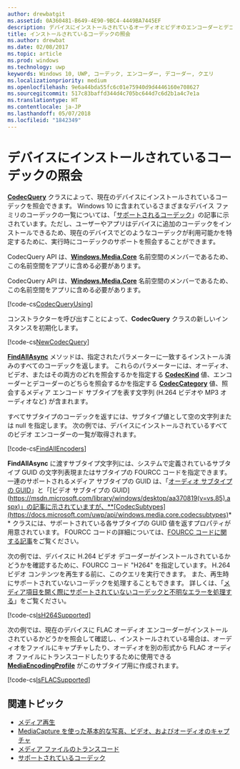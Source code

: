 ```yaml
---
author: drewbatgit
ms.assetid: 0A360481-B649-4E90-9BC4-4449BA7445EF
description: デバイスにインストールされているオーディオとビデオのエンコーダーとデコーダーを照会します。
title: インストールされているコーデックの照会
ms.author: drewbat
ms.date: 02/08/2017
ms.topic: article
ms.prod: windows
ms.technology: uwp
keywords: Windows 10, UWP, コーデック, エンコーダー, デコーダー, クエリ
ms.localizationpriority: medium
ms.openlocfilehash: 9e6a44bda55fc6c01e75940d9d4446160e708627
ms.sourcegitcommit: 517c83baffd344d4c705bc644d7c6d2b1a4c7e1a
ms.translationtype: HT
ms.contentlocale: ja-JP
ms.lasthandoff: 05/07/2018
ms.locfileid: "1842349"
---
```

# <a name="query-for-codecs-installed-on-a-device"></a>デバイスにインストールされているコーデックの照会
**[CodecQuery](https://docs.microsoft.com/uwp/api/windows.media.core.codecquery)** クラスによって、現在のデバイスにインストールされているコーデックを照会できます。 Windows 10 に含まれているさまざまなデバイス ファミリのコーデックの一覧については、「[サポートされるコーデック](supported-codecs.md)」の記事に示されています。ただし、ユーザーやアプリはデバイスに追加のコーデックをインストールできるため、現在のデバイスでどのようなコーデックが利用可能かを特定するために、実行時にコーデックのサポートを照会することができます。

CodecQuery API は、**[Windows.Media.Core](https://docs.microsoft.com/uwp/api/windows.media.core)** 名前空間のメンバーであるため、この名前空間をアプリに含める必要があります。

CodecQuery API は、**[Windows.Media.Core](https://docs.microsoft.com/uwp/api/windows.media.core)** 名前空間のメンバーであるため、この名前空間をアプリに含める必要があります。

[!code-cs[CodecQueryUsing](./code/TranscodeWin10/cs/MainPage.xaml.cs#SnippetCodecQueryUsing)]

コンストラクターを呼び出すことによって、**CodecQuery** クラスの新しいインスタンスを初期化します。

[!code-cs[NewCodecQuery](./code/TranscodeWin10/cs/MainPage.xaml.cs#SnippetNewCodecQuery)]

**[FindAllAsync](https://docs.microsoft.com/uwp/api/windows.media.core.codecquery.findallasync)** メソッドは、指定されたパラメーターに一致するインストール済みのすべてのコーデックを返します。 これらのパラメーターには、オーディオ、ビデオ、またはその両方のどれを照会するかを指定する **[CodecKind](https://docs.microsoft.com/uwp/api/windows.media.core.codeckind)** 値、エンコーダーとデコーダーのどちらを照会するかを指定する **[CodecCategory](https://docs.microsoft.com/uwp/api/windows.media.core.codeccategory)** 値、照会するメディア エンコード サブタイプを表す文字列 (H.264 ビデオや MP3 オーディオなど) が含まれます。

すべてサブタイプのコーデックを返すには、サブタイプ値として空の文字列または null を指定します。 次の例では、デバイスにインストールされているすべてのビデオ エンコーダーの一覧が取得されます。

[!code-cs[FindAllEncoders](./code/TranscodeWin10/cs/MainPage.xaml.cs#SnippetFindAllEncoders)]

**FindAllAsync** に渡すサブタイプ文字列には、システムで定義されているサブタイプ GUID の文字列表現またはサブタイプの FOURCC コードを指定できます。 一連のサポートされるメディア サブタイプの GUID は、「[オーディオ サブタイプの GUID](https://msdn.microsoft.com/library/windows/desktop/aa372553(v=vs.85).aspx)」と「[ビデオ サブタイプの GUID](https://msdn.microsoft.com/library/windows/desktop/aa370819(v=vs.85).aspx)」の記事に示されていますが、**[CodecSubtypes](https://docs.microsoft.com/uwp/api/windows.media.core.codecsubtypes)** クラスには、サポートされている各サブタイプの GUID 値を返すプロパティが用意されています。 FOURCC コードの詳細については、[FOURCC コードに関する記事](https://msdn.microsoft.com/library/windows/desktop/dd375802(v=vs.85).aspx)をご覧ください。 

次の例では、デバイスに H.264 ビデオ デコーダーがインストールされているかどうかを確認するために、FOURCC コード "H264" を指定しています。 H.264 ビデオ コンテンツを再生する前に、このクエリを実行できます。 また、再生時にサポートされていないコーデックを処理することもできます。 詳しくは、「[メディア項目を開く際にサポートされていないコーデックと不明なエラーを処理する](https://docs.microsoft.com/windows/uwp/audio-video-camera/media-playback-with-mediasource#handle-unsupported-codecs-and-unknown-errors-when-opening-media-items)」をご覧ください。

[!code-cs[IsH264Supported](./code/TranscodeWin10/cs/MainPage.xaml.cs#SnippetIsH264Supported)]

次の例では、現在のデバイスに FLAC オーディオ エンコーダーがインストールされているかどうかを照会して確認し、インストールされている場合は、オーディオをファイルにキャプチャしたり、オーディオを別の形式から FLAC オーディオ ファイルにトランスコードしたりするために使用できる **[MediaEncodingProfile](https://docs.microsoft.com/uwp/api/Windows.Media.MediaProperties.MediaEncodingProfile)** がこのサブタイプ用に作成されます。

[!code-cs[IsFLACSupported](./code/TranscodeWin10/cs/MainPage.xaml.cs#SnippetIsFLACSupported)]

## <a name="related-topics"></a>関連トピック

* [メディア再生](media-playback.md)
* [MediaCapture を使った基本的な写真、ビデオ、およびオーディオのキャプチャ](basic-photo-video-and-audio-capture-with-MediaCapture.md)
* [メディア ファイルのトランスコード](transcode-media-files.md)
* [サポートされているコーデック](supported-codecs.md)
 

 




